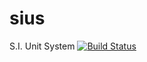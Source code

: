 sius
====

S.I. Unit System [![Build Status](https://drone.io/github.com/mbe24/sius/status.png)](https://drone.io/github.com/mbe24/sius/latest)
